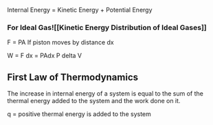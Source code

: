 Internal Energy = Kinetic Energy + Potential Energy

### For Ideal Gas![[Kinetic Energy Distribution of Ideal Gases]]

F = PA
If piston moves by distance dx

W = F dx
 = PAdx
P delta V

## First Law of Thermodynamics
The increase in internal energy of a system is equal to the sum of the thermal energy added to the system and the work done on it.

q = positive thermal energy is added to the system